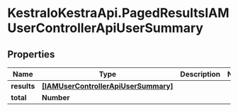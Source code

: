 # KestraIoKestraApi.PagedResultsIAMUserControllerApiUserSummary

## Properties

Name | Type | Description | Notes
------------ | ------------- | ------------- | -------------
**results** | [**[IAMUserControllerApiUserSummary]**](IAMUserControllerApiUserSummary.md) |  | 
**total** | **Number** |  | 


